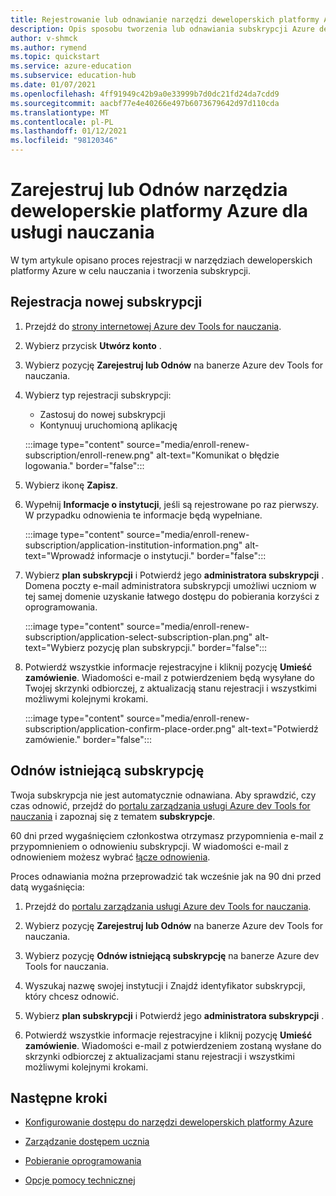 ```yaml
---
title: Rejestrowanie lub odnawianie narzędzi deweloperskich platformy Azure dla subskrypcji nauczania
description: Opis sposobu tworzenia lub odnawiania subskrypcji Azure dev.
author: v-shmck
ms.author: rymend
ms.topic: quickstart
ms.service: azure-education
ms.subservice: education-hub
ms.date: 01/07/2021
ms.openlocfilehash: 4ff91949c42b9a0e33999b7d0dc21fd24da7cdd9
ms.sourcegitcommit: aacbf77e4e40266e497b6073679642d97d110cda
ms.translationtype: MT
ms.contentlocale: pl-PL
ms.lasthandoff: 01/12/2021
ms.locfileid: "98120346"
---
```

# <a name="enroll-or-renew-an-azure-dev-tools-for-teaching-subscription"></a>Zarejestruj lub Odnów narzędzia deweloperskie platformy Azure dla usługi nauczania

W tym artykule opisano proces rejestracji w narzędziach deweloperskich platformy Azure w celu nauczania i tworzenia subskrypcji.

## <a name="enroll-a-new-subscription"></a>Rejestracja nowej subskrypcji

1. Przejdź do [strony internetowej Azure dev Tools for nauczania](https://azure.microsoft.com/education/institutions/).
1. Wybierz przycisk **Utwórz konto** . 
1. Wybierz pozycję **Zarejestruj lub Odnów** na banerze Azure dev Tools for nauczania.
1. Wybierz typ rejestracji subskrypcji:
    - Zastosuj do nowej subskrypcji
    - Kontynuuj uruchomioną aplikację
 
    :::image type="content" source="media/enroll-renew-subscription/enroll-renew.png" alt-text="Komunikat o błędzie logowania." border="false":::

1. Wybierz ikonę **Zapisz**.

1. Wypełnij **Informacje o instytucji**, jeśli są rejestrowane po raz pierwszy. W przypadku odnowienia te informacje będą wypełniane.

    :::image type="content" source="media/enroll-renew-subscription/application-institution-information.png" alt-text="Wprowadź informacje o instytucji." border="false":::
        
1. Wybierz **plan subskrypcji** i Potwierdź jego **administratora subskrypcji** . Domena poczty e-mail administratora subskrypcji umożliwi uczniom w tej samej domenie uzyskanie łatwego dostępu do pobierania korzyści z oprogramowania.

    :::image type="content" source="media/enroll-renew-subscription/application-select-subscription-plan.png" alt-text="Wybierz pozycję plan subskrypcji." border="false":::
    
1. Potwierdź wszystkie informacje rejestracyjne i kliknij pozycję **Umieść zamówienie**. Wiadomości e-mail z potwierdzeniem będą wysyłane do Twojej skrzynki odbiorczej, z aktualizacją stanu rejestracji i wszystkimi możliwymi kolejnymi krokami.

    :::image type="content" source="media/enroll-renew-subscription/application-confirm-place-order.png" alt-text="Potwierdź zamówienie." border="false":::

## <a name="renew-an-existing-subscription"></a>Odnów istniejącą subskrypcję

Twoja subskrypcja nie jest automatycznie odnawiana. Aby sprawdzić, czy czas odnowić, przejdź do [portalu zarządzania usługi Azure dev Tools for nauczania](https://portal.azureforeducation.microsoft.com/) i zapoznaj się z tematem **subskrypcje**.

60 dni przed wygaśnięciem członkostwa otrzymasz przypomnienia e-mail z przypomnieniem o odnowieniu subskrypcji. W wiadomości e-mail z odnowieniem możesz wybrać [łącze odnowienia](https://portal.azureforeducation.microsoft.com/).

Proces odnawiania można przeprowadzić tak wcześnie jak na 90 dni przed datą wygaśnięcia:

1. Przejdź do [portalu zarządzania usługi Azure dev Tools for nauczania](https://portal.azureforeducation.microsoft.com/).

1. Wybierz pozycję **Zarejestruj lub Odnów** na banerze Azure dev Tools for nauczania.

1. Wybierz pozycję **Odnów istniejącą subskrypcję** na banerze Azure dev Tools for nauczania.

1. Wyszukaj nazwę swojej instytucji i Znajdź identyfikator subskrypcji, który chcesz odnowić.

1. Wybierz **plan subskrypcji** i Potwierdź jego **administratora subskrypcji** .

1. Potwierdź wszystkie informacje rejestracyjne i kliknij pozycję **Umieść zamówienie**. Wiadomości e-mail z potwierdzeniem zostaną wysłane do skrzynki odbiorczej z aktualizacjami stanu rejestracji i wszystkimi możliwymi kolejnymi krokami.


## <a name="next-steps"></a>Następne kroki   

- [Konfigurowanie dostępu do narzędzi deweloperskich platformy Azure](set-up-access.md)

- [Zarządzanie dostępem ucznia](manage-students.md)

- [Pobieranie oprogramowania](download-software.md)

- [Opcje pomocy technicznej](program-support.md)
